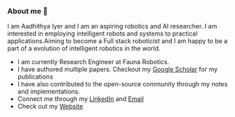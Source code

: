 ### About me 👋

I am Aadhithya Iyer and I am an aspiring robotics and AI researcher. I am interested in employing intelligent robots and systems to practical applications.Aiming to become a Full stack roboticist and I am happy to be a part of a evolution of intelligent robotics in the world. 

- I am currently Research Engineer at Fauna Robotics.
- I have authored multiple papers. Checkout my [Google Scholar](https://scholar.google.com/citations?user=oqj9fLgAAAAJ&hl=en) for my publications 
- I have also contributed to the open-source community through my notes and implementations.
- Connect me through my [LinkedIn](https://www.linkedin.com/in/aadhithya-iyer-147697176/) and [Email](aadhithya14@gmail.com)
- Check out my [Website](https://aadhithya14.github.io/)
